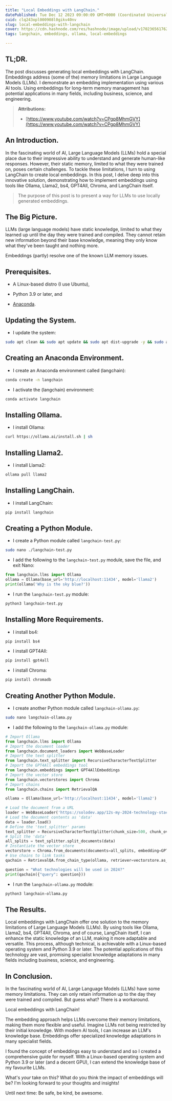 ```yaml
---
title: "Local Embeddings with LangChain."
datePublished: Tue Dec 12 2023 09:00:09 GMT+0000 (Coordinated Universal Time)
cuid: clq243opl000908l0gikv40nv
slug: local-embeddings-with-langchain
cover: https://cdn.hashnode.com/res/hashnode/image/upload/v1702365617621/aadb0bf2-c730-48f1-945c-88a24a1993c6.png
tags: langchain, embeddings, ollama, local-embeddings

---
```


## TL;DR.

The post discusses generating local embeddings with LangChain. Embeddings address (some of the) memory limitations in Large Language Models (LLMs). I demonstrate an embedding implementation using various AI tools. Using embeddings for long-term memory management has potential applications in many fields, including business, science, and engineering.

> **Attributions:**
> 
> * [https://www.youtube.com/watch?v=CPgp8MhmGVY](https://www.youtube.com/watch?v=CPgp8MhmGVY)
>     

## An Introduction.

In the fascinating world of AI, Large Language Models (LLMs) hold a special place due to their impressive ability to understand and generate human-like responses. However, their static memory, limited to what they were trained on, poses certain challenges. To tackle these limitations, I turn to using LangChain to create local embeddings. In this post, I delve deep into this innovative solution, demonstrating how to implement embeddings using tools like Ollama, Llama2, bs4, GPT4All, Chroma, and LangChain itself.

> The purpose of this post is to present a way for LLMs to use locally generated embeddings.

## The Big Picture.

LLMs (large language models) have static knowledge, limited to what they learned up until the day they were trained and compiled. They cannot retain new information beyond their base knowledge, meaning they only know what they've been taught and nothing more.

Embeddings (partly) resolve one of the known LLM memory issues.

## Prerequisites.

* A Linux-based distro (I use Ubuntu),
    
* Python 3.9 or later, and
    
* [Anaconda](https://solodev.app/installing-anaconda).
    

## Updating the System.

* I update the system:
    

```bash
sudo apt clean && sudo apt update && sudo apt dist-upgrade -y && sudo apt autoremove -y
```

## Creating an Anaconda Environment.

* I create an Anaconda environment called (langchain):
    

```bash
conda create -n langchain
```

* I activate the (langchain) environment:
    

```bash
conda activate langchain
```

## Installing Ollama.

* I install Ollama:
    

```bash
curl https://ollama.ai/install.sh | sh
```

## Installing Llama2.

* I install Llama2:
    

```bash
ollama pull llama2
```

## Installing LangChain.

* I install LangChain:
    

```bash
pip install langchain
```

## Creating a Python Module.

* I create a Python module called `langchain-test.py`:
    

```bash
sudo nano ./langchain-test.py
```

* I add the following to the `langchain-test.py` module, save the file, and exit Nano:
    

```python
from langchain.llms import Ollama
ollama = Ollama(base_url='http://localhost:11434', model='llama2')
print(ollama('Why is the sky blue?'))
```

* I run the `langchain-test.py` module:
    

```bash
python3 langchain-test.py
```

## Installing More Requirements.

* I install bs4:
    

```bash
pip install bs4
```

* I install GPT4All:
    

```bash
pip install gpt4all
```

* I install Chroma:
    

```bash
pip install chromadb
```

## Creating Another Python Module.

* I create another Python module called `langchain-ollama.py`:
    

```bash
sudo nano langchain-ollama.py
```

* I add the following to the `langchain-ollama.py` module:
    

```python
# Import Ollama
from langchain.llms import Ollama
# Import the document loader
from langchain.document_loaders import WebBaseLoader
# Import the text splitter
from langchain.text_splitter import RecursiveCharacterTextSplitter
# Import the GPT4All embeddings tool
from langchain.embeddings import GPT4AllEmbeddings
# Import the vector store
from langchain.vectorstores import Chroma
# Import chains
from langchain.chains import RetrievalQA

ollama = Ollama(base_url='http://localhost:11434', model='llama2')

# Load the document from a URL
loader = WebBaseLoader('https://solodev.app/12s-my-2024-technology-stack')
# Load the document contents as 'data'
data = loader.load()
# Define the 'text_splitter' params
text_splitter = RecursiveCharacterTextSplitter(chunk_size=500, chunk_overlap=50)
# Split the 'data'
all_splits = text_splitter.split_documents(data)
# Instantiate the vector store
vectorstore = Chroma.from_documents(documents=all_splits, embedding=GPT4AllEmbeddings())
# Use chains to link tasks
qachain = RetrievalQA.from_chain_type(ollama, retriever=vectorstore.as_retriever())

question = "What technologies will be used in 2024?"
print(qachain({"query": question}))
```

* I run the `langchain-ollama.py` module:
    

```bash
python3 langchain-ollama.py
```

## The Results.

Local embeddings with LangChain offer one solution to the memory limitations of Large Language Models (LLMs). By using tools like Ollama, Llama2, bs4, GPT4All, Chroma, and of course, LangChain itself, I can enhance the static knowledge of an LLM, making it more adaptable and versatile. This process, although technical, is achievable with a Linux-based operating system and Python 3.9 or later. The potential applications of this technology are vast, promising specialist knowledge adaptations in many fields including business, science, and engineering.

## In Conclusion.

In the fascinating world of AI, Large Language Models (LLMs) have some memory limitations. They can only retain information up to the day they were trained and compiled. But guess what? There is a workaround.

Local embeddings with LangChain!

The embedding approach helps LLMs overcome their memory limitations, making them more flexible and useful. Imagine LLMs not being restricted by their initial knowledge. With modern AI tools, I can increase an LLM's knowledge base. Embeddings offer specialized knowledge adaptations in many specialist fields.

I found the concept of embeddings easy to understand and so I created a comprehensive guide for myself. With a Linux-based operating system and Python 3.9 or later (and a decent GPU), I can extend the knowledge base of my favourite LLMs.

What's *your* take on this? What do you think the impact of embeddings will be? I'm looking forward to your thoughts and insights!

Until next time: Be safe, be kind, be awesome.